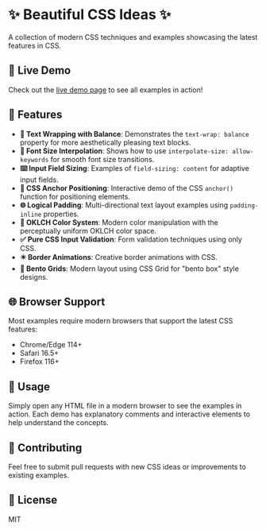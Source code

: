 # ✨ Beautiful CSS Ideas ✨

A collection of modern CSS techniques and examples showcasing the latest features in CSS.

## 🔗 Live Demo

Check out the [live demo page](https://ylli2000.github.io/beautiful-css-ideas) to see all examples in action!

## 🚀 Features

- **📏 Text Wrapping with Balance**: Demonstrates the `text-wrap: balance` property for more aesthetically pleasing text blocks.
- **📐 Font Size Interpolation**: Shows how to use `interpolate-size: allow-keywords` for smooth font size transitions.
- **⌨️ Input Field Sizing**: Examples of `field-sizing: content` for adaptive input fields.
- **🔄 CSS Anchor Positioning**: Interactive demo of the CSS `anchor()` function for positioning elements.
- **🌐 Logical Padding**: Multi-directional text layout examples using `padding-inline` properties.
- **🎨 OKLCH Color System**: Modern color manipulation with the perceptually uniform OKLCH color space.
- **✅ Pure CSS Input Validation**: Form validation techniques using only CSS.
- **✴️ Border Animations**: Creative border animations with CSS.
- **🧩 Bento Grids**: Modern layout using CSS Grid for "bento box" style designs.

## 🌐 Browser Support

Most examples require modern browsers that support the latest CSS features:
- Chrome/Edge 114+
- Safari 16.5+
- Firefox 116+

## 📖 Usage

Simply open any HTML file in a modern browser to see the examples in action. Each demo has explanatory comments and interactive elements to help understand the concepts.

## 🤝 Contributing

Feel free to submit pull requests with new CSS ideas or improvements to existing examples.

## 📜 License

MIT 